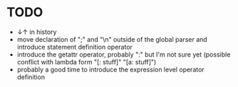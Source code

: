 TODO
====

- ↓↑ in history
- move declaration of ";" and "\n" outside of the global parser and introduce statement definition operator
- introduce the getattr operator, probably ":" but I'm not sure yet (possible conflict with lambda form "[: stuff]" "[a: stuff]")
- probably a good time to introduce the expression level operator definition
